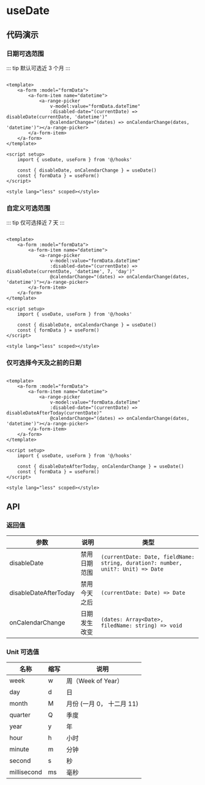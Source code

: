 # useDate

## 代码演示

### 日期可选范围

::: tip
默认可选近 3 个月
:::

```vue

<template>
    <a-form :model="formData">
        <a-form-item name="datetime">
            <a-range-picker
                v-model:value="formData.dateTime"
                :disabled-date="(currentDate) => disableDate(currentDate, 'datetime')"
                @calendarChange="(dates) => onCalendarChange(dates, 'datetime')"></a-range-picker>
        </a-form-item>
    </a-form>
</template>

<script setup>
    import { useDate, useForm } from '@/hooks'

    const { disableDate, onCalendarChange } = useDate()
    const { formData } = useForm()
</script>

<style lang="less" scoped></style>
```

### 自定义可选范围

::: tip
仅可选择近 7 天
:::

```vue

<template>
    <a-form :model="formData">
        <a-form-item name="datetime">
            <a-range-picker
                v-model:value="formData.dateTime"
                :disabled-date="(currentDate) => disableDate(currentDate, 'datetime', 7, 'day')"
                @calendarChange="(dates) => onCalendarChange(dates, 'datetime')"></a-range-picker>
        </a-form-item>
    </a-form>
</template>

<script setup>
    import { useDate, useForm } from '@/hooks'

    const { disableDate, onCalendarChange } = useDate()
    const { formData } = useForm()
</script>

<style lang="less" scoped></style>
```

### 仅可选择今天及之前的日期

```vue

<template>
    <a-form :model="formData">
        <a-form-item name="datetime">
            <a-range-picker
                v-model:value="formData.dateTime"
                :disabled-date="(currentDate) => disableDateAfterToday(currentDate)"
                @calendarChange="(dates) => onCalendarChange(dates, 'datetime')"></a-range-picker>
        </a-form-item>
    </a-form>
</template>

<script setup>
    import { useDate, useForm } from '@/hooks'

    const { disableDateAfterToday, onCalendarChange } = useDate()
    const { formData } = useForm()
</script>

<style lang="less" scoped></style>
```

## API

### 返回值

| 参数                    | 说明     | 类型                                                                               |
|-----------------------|--------|----------------------------------------------------------------------------------|
| disableDate           | 禁用日期范围 | `(currentDate: Date, fieldName: string, duration?: number, unit?: Unit) => Date` |
| disableDateAfterToday | 禁用今天之后 | `(currentDate: Date) => Date`                                                    |
| onCalendarChange      | 日期发生改变 | `(dates: Array<Date>, filedName: string) => void`                                |

### Unit 可选值

| 名称          | 缩写 | 说明                |
|-------------|----|-------------------|
| week        | w  | 周（Week of Year）   |
| day         | d  | 日                 |
| month       | M  | 月份 (一月 0， 十二月 11) |
| quarter     | Q  | 季度                |
| year        | y  | 年                 |
| hour        | h  | 小时                |
| minute      | m  | 分钟                |
| second      | s  | 秒                 |
| millisecond | ms | 毫秒                |
